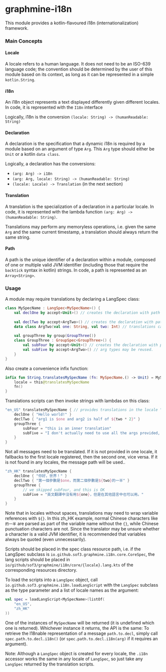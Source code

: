 graphmine-i18n
===

This module provides a kotlin-flavoured i18n (internationalization) framework.

### Main Concepts
#### Locale
A locale refers to a human language. It does not need to be an ISO-639 language code; the convention should be determined by the user of this module based on its context, as long as it can be represented in a simple `kotlin.String`.

#### i18n
An i18n object represents a text displayed differently given different locales. In code, it is represented with the `I18n` interface

Logically, i18n is the conversion `(locale: String) -> (humanReadable: String)`

#### Declaration
A declaration is the specification that a dynamic i18n is required by a module based on an argument of type `Arg`. This `Arg` type should either be `Unit` or a kotlin `data class`.

Logically, a declaration has the conversions:
- `(arg: Arg) -> i18n`
- `(arg: Arg, locale: String) -> (humanReadable: String)`
- `(locale: Locale) -> Translation` (in the next section)

#### Translation
A translation is the specialization of a declaration in a particular locale. In code, it is represented with the lambda function `(arg: Arg) -> (humanReadable: String)`.

Translations may perform any memoryless operations, i.e. given the same `Arg` and the same current timestamp, a translation should always return the same string.

#### Path
A path is the unique identifier of a declaration within a module, composed of one or multiple valid JVM identifier (including those that require the `backtick` syntax in kotlin) strings. In code, a path is represented as an `Array<String>`.

### Usage
A module may require translations by declaring a LangSpec class:

```kotlin
class MySpecName : LangSpec<MySpecName>() {
	val declOne by accept<Unit>() // creates the declaration with path "declOne" and arg type "Unit", i.e. it does not require an argument.
	
	val declTwo by accept<ArgTwo>() // creates the declaration with path "declTwo" and arg type "ArgTwo"
	data class ArgTwo(val one: String, val two: Int) // translations can reference them as $one and $two
	
	val groupThree by group(GroupThree())
	class GroupThree : GroupSpec<GroupThree>() {
		val subFour by accept<Unit>() // creates the declaration with path "groupThree.subFour"
		val subFive by accept<ArgTwo>() // arg types may be reused.
	}
}
```

Also create a convenience infix function:

```kotlin
infix fun String.translatesMySpecName (fn: MySpecName.() -> Unit) = MySpecName().apply {
	locale = this@translatesMySpecName
	fn()
}
```

Translations scripts can then invoke strings with lambdas on this class:

```kotlin
"en_US" translatesMySpecName { // provides translations in the locale "en_US"
	declOne { "Hello world!" }
	declTwo { "arg1 is $one and arg2 is half of ${two * 2}" }
	groupThree {
		subFour = "this is an inner translation"
		subFive = "I don't actually need to use all the args provided, because I only like $two but not one."
	}
}
```

Not all messages need to be translated. If it is not provided in one locale, it fallbacks to the first locale registered, then the second one, vice versa. If it is not found in any locales, the message path will be used..

```kotlin
"zh_HK" translatesMySpecName {
	declOne { "你好，世界！" }
	declTwo { "第一個參數是$one，而第二個參數是${two}的一半" }
	groupThree {
		// we skipped subFour, and this is OK
		subFive = "英文翻譯中沒有用${one}，但是在其他語言中也可以用。"
	}
}
```

Note that in locales without spaces, translations may need to wrap variable references with `${}`. In this zh_HK example, normal Chinese characters like `的一半` are parsed as part of the variable name without the `{}`, while Chinese punctuation characters are not. Since the translator may be unsure whether a character is a valid JVM identifier, it is recommended that variables always be quoted (even unnecessarily).

Scripts should be placed in the spec class resource path, i.e. if the LangSpec subclass is `io.github.sof3.graphmine.i18n.core.CoreSpec`, the lang scripts should be placed in `io/github/sof3/graphmine/i18n/core/{locale}.lang.kts` of the corresponding resources directory.

To load the scripts into a `LangSpec` object, call `io.github.sof3.graphmine.i18n.loadLangScript` with the `LangSpec` subclass as the type parameter and a list of locale names as the argument:

```kotlin
val spec = loadLangScript<MySpecName>(listOf(
	"en_US",
	"zh_HK"
))
```

One of the instances of `MySpecName` will be returned (it is undefined which one is returned). Whichever instance it returns, the API is the same: To retrieve the I18nable representation of a message `path.to.decl`, simply call `spec.path.to.decl.i18n()` (or `spec.path.to.decl.i18n(arg)` if it requires an argument).

Note: Although a `LangSpec` object is created for every locale, the `.i18n` accessor works the same in any locale of `LangSpec`, so just take any `LangSpec` returned by the translation scripts.
